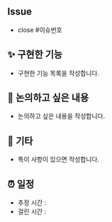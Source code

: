 ## Issue

- close #이슈번호

## ✨ 구현한 기능

- 구현한 기능 목록을 작성합니다.

## 📢 논의하고 싶은 내용

- 논의하고 싶은 내용을 작성합니다.

## 🎸 기타

- 특이 사항이 있으면 작성합니다.

## ⏰ 일정

- 추정 시간 :
- 걸린 시간 :
